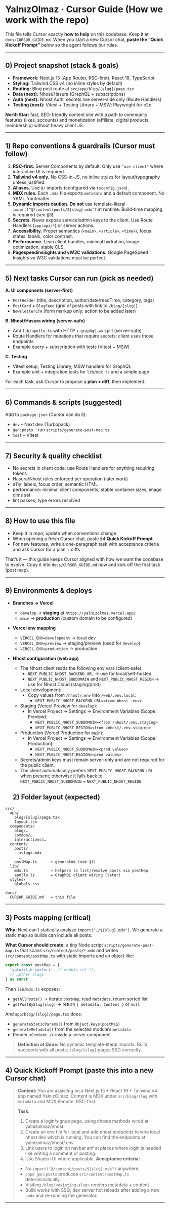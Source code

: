 # YalnızOlmaz · Cursor Guide (How we work with the repo)

This file tells Cursor exactly **how to help** on this codebase. Keep it at `docs/CURSOR_GUIDE.md`. When you start a new Cursor chat, **paste the “Quick Kickoff Prompt”** below so the agent follows our rules.

---

## 0) Project snapshot (stack & goals)

- **Framework:** Next.js 15 (App Router, RSC-first), React 19, TypeScript
- **Styling:** Tailwind CSS v4 (no inline styles by default)
- **Routing:** Blog post route at `src/app/blog/[slug]/page.tsx`
- **Data (next):** Nhost/Hasura (GraphQL + subscriptions)
- **Auth (next):** Nhost Auth; secrets live server-side only (Route Handlers)
- **Testing (next):** Vitest + Testing Library + MSW; Playwright for e2e

**North Star:** fast, SEO-friendly content site with a path to community features (likes, accounts) and monetization (affiliate, digital products, membership) without heavy client JS.

---

## 1) Repo conventions & guardrails (Cursor must follow)

1. **RSC-first.** Server Components by default. Only use `"use client"` where interactive UI is required.
2. **Tailwind v4 only.** No CSS-in-JS, no inline styles for layout/typography unless justified.
3. **Aliases.** Use `@/` imports (configured via `tsconfig.json`).
4. **MDX rules.** Each `.mdx` file exports `metadata` and a default component. No YAML frontmatter.
5. **Dynamic imports caution.** **Do not** use template-literal `import("@/content/posts/${slug}.mdx")` at runtime. Build-time mapping is required (see §3).
6. **Secrets.** Never expose service/admin keys to the client. Use Route Handlers (`app/api/*`) or server actions.
7. **Accessibility.** Proper semantics (`<main>`, `<article>`, `<time>`), focus states, labels, color contrast.
8. **Performance.** Lean client bundles, minimal hydration, image optimization, stable CLS.
9. **Pagespeedinsisghts and vW3C validations.** Google PageSpeed Insights ve W3C validations must be perfect.

---

## 5) Next tasks Cursor can run (pick as needed)

**A. UI components (server-first)**

- `PostHeader` (title, description, author/date/readTime, category, tags)
- `PostCard` + `BlogFeed` (grid of posts with link to `/blog/[slug]`)
- `NewsletterCTA` (form markup only; action to be added later)

**B. Nhost/Hasura wiring (server-safe)**

- Add `lib/apollo.ts` with HTTP + `graphql-ws` split (server-safe)
- Route Handlers for mutations that require secrets; client uses those endpoints
- Example query + subscription with tests (Vitest + MSW)

**C. Testing**

- Vitest setup, Testing Library, MSW handlers for GraphQL
- Example unit + integration tests for `lib/mdx.ts` and a simple page

For each task, ask Cursor to propose a **plan + diff**, then implement.

---

## 6) Commands & scripts (suggested)

Add to `package.json` (Cursor can do it):

- `dev` – Next dev (Turbopack)
- `gen:posts` – run `scripts/generate-post-map.ts`
- `test` – Vitest

---

## 7) Security & quality checklist

- No secrets in client code; use Route Handlers for anything requiring tokens
- Hasura/Nhost roles enforced per operation (later work)
- a11y: labels, focus order, semantic HTML
- performance: minimal client components, stable container sizes, image dims set
- lint passes; type errors resolved

---

## 8) How to use this file

- Keep it in repo; update when conventions change
- When opening a fresh Cursor chat, paste §4 **Quick Kickoff Prompt**
- For new features, write a one-paragraph task with acceptance criteria and ask Cursor for a plan + diffs

That’s it — this guide keeps Cursor aligned with how we want the codebase to evolve. Copy it into `docs/CURSOR_GUIDE.md` now and kick off the first task (post map).

---

## 9) Environments & deploys

- **Branches → Vercel**
  - `develop` → **staging** at `https://yalnizolmaz.vercel.app/`
  - `main` → **production** (custom domain to be configured)
- **Vercel env mapping**
  - `VERCEL_ENV=development` → local dev
  - `VERCEL_ENV=preview` → staging/preview (used for `develop`)
  - `VERCEL_ENV=production` → production
- **Nhost configuration (web app)**
  - The Nhost client reads the following env vars (client-safe):
    - `NEXT_PUBLIC_NHOST_BACKEND_URL` → use for local/self-hosted
    - `NEXT_PUBLIC_NHOST_SUBDOMAIN` and `NEXT_PUBLIC_NHOST_REGION` → use for Nhost Cloud (staging/prod)
  - Local development:
    - Copy values from `/nhost/.env` into `/web/.env.local`:
      - `NEXT_PUBLIC_NHOST_BACKEND_URL=<from nhost .env>`
  - Staging (Vercel Preview for `develop`):
    - In Vercel Project → Settings → Environment Variables (Scope: Preview):
      - `NEXT_PUBLIC_NHOST_SUBDOMAIN=<from /nhost/.env.staging>`
      - `NEXT_PUBLIC_NHOST_REGION=<from /nhost/.env.staging>`
  - Production (Vercel Production for `main`):
    - In Vercel Project → Settings → Environment Variables (Scope: Production):
      - `NEXT_PUBLIC_NHOST_SUBDOMAIN=<prod values>`
      - `NEXT_PUBLIC_NHOST_REGION=<prod values>`
  - Secrets/admin keys must remain server-only and are not required for the public client.
  - The client automatically prefers `NEXT_PUBLIC_NHOST_BACKEND_URL` when present; otherwise it falls back to `NEXT_PUBLIC_NHOST_SUBDOMAIN` + `NEXT_PUBLIC_NHOST_REGION`.

  ## 2) Folder layout (expected)

```
src/
  app/
    blog/[slug]/page.tsx
    layout.tsx
  components/
    blog/…
    common/…
    interactions/…
  content/
    posts/
      <slug>.mdx
      …
    postMap.ts      ← generated (see §3)
  lib/
    mdx.ts          ← helpers to list/resolve posts via postMap
    apollo.ts       ← GraphQL client wiring (later)
  styles/
    globals.css

docs/
  CURSOR_GUIDE.md   ← this file
```

---

## 3) Posts mapping (critical)

**Why:** Next can’t statically analyze `import("…/${slug}.mdx")`. We generate a static map so builds can include all posts.

**What Cursor should create:** a tiny Node script `scripts/generate-post-map.ts` that scans `src/content/posts/*.mdx` and writes `src/content/postMap.ts` with static imports and an object like:

```ts
export const postMap = {
  'yalnizlik-sozleri': /* module ref */,
  // …other slugs
} as const
```

Then `lib/mdx.ts` exposes:

- `getAllPosts()` → iterate `postMap`, read `metadata`, return sorted list
- `getPostBySlug(slug)` → return `{ metadata, Content }` or `null`

And `app/blog/[slug]/page.tsx` does:

- `generateStaticParams()` from `Object.keys(postMap)`
- `generateMetadata()` from the selected module’s `metadata`
- Render `<Content />` inside a server component

> **Definition of Done:** No dynamic template-literal imports. Build succeeds with all posts; `/blog/[slug]` pages SSG correctly.

---

## 4) Quick Kickoff Prompt (paste this into a new Cursor chat)

> **Context:** You are assisting on a Next.js 15 + React 19 + Tailwind v4 app named YalnızOlmaz. Content is MDX under `src/blog/slug` with `metadata` and MDX Remote. RSC-first.
>
> **Task:**
>
> 1. Create a login/signup page, using nhosts methods wired at yalnizolmaz/nhost.
> 2. Create an env file for local and add nhost endpoints to wire local nhost dev which is running. You can find the endpoints at yalnizolmaz/nhost/.env
> 3. Link users to login on navbar anf at places where login is needed like writing a comment or posting.
> 4. Use Shadcn UI where applicable.
>    **Acceptance criteria:**
>
> - No `import("@/content/posts/${slug}.mdx")` anywhere.
> - `pnpm gen:posts` produces `src/content/postMap.ts` deterministically.
> - Visiting `/blog/<existing-slug>` renders metadata + content.
> - Build works with SSG; dev server hot reloads after adding a new `.mdx` and re-running the generator.

---
